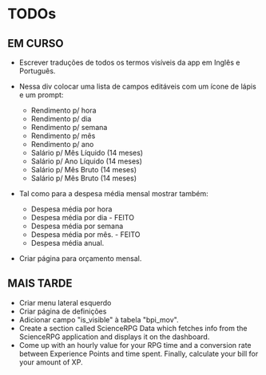 # TODOs

## EM CURSO

- Escrever traduções de todos os termos visíveis da app em Inglês e Português.
- Nessa div colocar uma lista de campos editáveis com um ícone de lápis e um prompt:
    - Rendimento p/ hora
    - Rendimento p/ dia
    - Rendimento p/ semana
    - Rendimento p/ mês
    - Rendimento p/ ano
    - Salário p/ Mês Líquido (14 meses)
    - Salário p/ Ano Líquido (14 meses)
    - Salário p/ Mês Bruto (14 meses)
    - Salário p/ Mês Bruto (14 meses)

- Tal como para a despesa média mensal mostrar também:
    - Despesa média por hora
    - Despesa média por dia - FEITO
    - Despesa média por semana
    - Despesa média por mês. - FEITO
    - Despesa média anual.

- Criar página para orçamento mensal.

## MAIS TARDE

- Criar menu lateral esquerdo
- Criar página de definições
- Adicionar campo "is_visible" à tabela "bpi_mov".
- Create a section called ScienceRPG Data which fetches info from the ScienceRPG application and displays it on the dashboard.
- Come up with an hourly value for your RPG time and a conversion rate between Experience Points and time spent. Finally, calculate your bill for your amount of XP.

